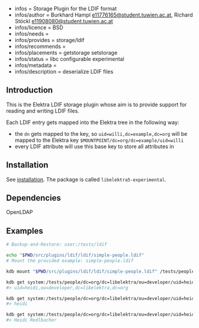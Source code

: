 - infos = Storage Plugin for the LDIF format
- infos/author = Burkhard Hampl <e11776165@student.tuwien.ac.at>, Richard Stöckl <e11908080@student.tuwien.ac.at>
- infos/licence = BSD
- infos/needs =
- infos/provides = storage/ldif
- infos/recommends =
- infos/placements = getstorage setstorage
- infos/status = libc configurable experimental
- infos/metadata =
- infos/description = deserialize LDIF files

## Introduction

This is the Elektra LDIF storage plugin whose aim is to provide support for reading and writing LDIF files.

Each LDIF entry gets mapped into the Elektra tree in the following way:

- the `dn` gets mapped to the key, so `uid=willi,dc=example,dc=org` will be mapped to the Elektra key `$MOUNTPOINT/dc=org/dc=example/uid=willi`
- every LDIF attribute will use this base key to store all attributes in

## Installation

See [installation](/doc/INSTALL.md).
The package is called `libelektra5-experimental`.

## Dependencies

OpenLDAP

## Examples

```sh
# Backup-and-Restore: user:/tests/ldif

echo "$PWD/src/plugins/ldif/ldif/simple-people.ldif"
# Mount the provided example: simple-people.ldif

kdb mount "$PWD/src/plugins/ldif/ldif/simple-people.ldif" /tests/people ldif

kdb get system:/tests/people/dc=org/dc=libelektra/ou=developer/uid=heidi/dn
#> uid=heidi,ou=developer,dc=libelektra,dc=org

kdb get system:/tests/people/dc=org/dc=libelektra/ou=developer/uid=heidi/uid
#> heidi

kdb get system:/tests/people/dc=org/dc=libelektra/ou=developer/uid=heidi/cn
#> Heidi Redlbacher
```
